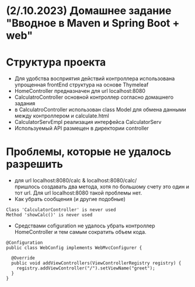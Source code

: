 # (2/.10.2023) Домашнее задание "Вводное в Maven и Spring Boot + web"

# Структура проекта
- Для удобства восприятия действий контроллера использована упрощенная frontEnd структура на основе Thymeleaf
- HomeController предназначен для url localhost:8080
- CalculatroController основной контроллер согласно домашнего задания
- в CalculatroController использован class Model для обмена данными между контроллером и  calculate.html
- CalculatorServEmpl реализация интерфейса CalculatorServ
- Используемый API размещен в директории controller

# Проблемы, которые не удалось разрешить
- для url localhost:8080/calc & localhost:8080/calc/  
  пришлось создавать два метода, хотя по большому счету это один и тот url.
  Для url localhost:8080 такой проблемы нет.
- Как убрать сообщения (и другие подобные)
```
Class 'CalculatorController' is never used
Method 'showCalc()' is never used
```

- Средствами cofiguration не удалось убрать контроллер HomeController и тем самым сократить объем кода.
```
@Configuration
public class WebConfig implements WebMvcConfigurer {

  @Override
  public void addViewControllers(ViewControllerRegistry registry) {
    registry.addViewController("/").setViewName("greet");
  }
}
```


